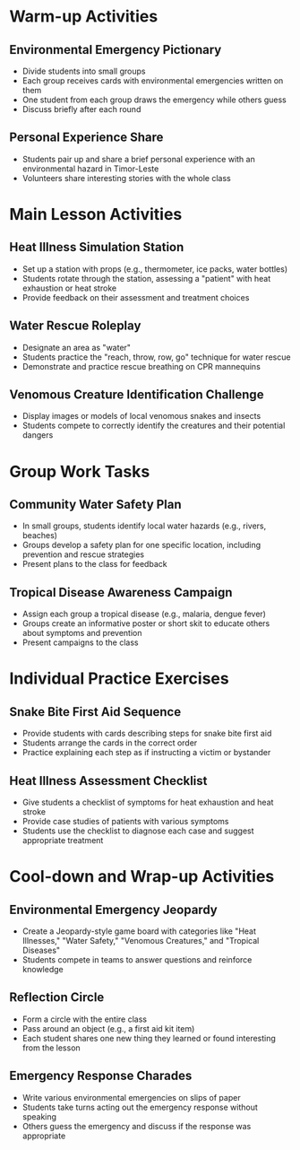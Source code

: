 # Warm-up Activities

## Environmental Emergency Pictionary
- Divide students into small groups
- Each group receives cards with environmental emergencies written on them
- One student from each group draws the emergency while others guess
- Discuss briefly after each round

## Personal Experience Share
- Students pair up and share a brief personal experience with an environmental hazard in Timor-Leste
- Volunteers share interesting stories with the whole class

# Main Lesson Activities

## Heat Illness Simulation Station
- Set up a station with props (e.g., thermometer, ice packs, water bottles)
- Students rotate through the station, assessing a "patient" with heat exhaustion or heat stroke
- Provide feedback on their assessment and treatment choices

## Water Rescue Roleplay
- Designate an area as "water"
- Students practice the "reach, throw, row, go" technique for water rescue
- Demonstrate and practice rescue breathing on CPR mannequins

## Venomous Creature Identification Challenge
- Display images or models of local venomous snakes and insects
- Students compete to correctly identify the creatures and their potential dangers

# Group Work Tasks

## Community Water Safety Plan
- In small groups, students identify local water hazards (e.g., rivers, beaches)
- Groups develop a safety plan for one specific location, including prevention and rescue strategies
- Present plans to the class for feedback

## Tropical Disease Awareness Campaign
- Assign each group a tropical disease (e.g., malaria, dengue fever)
- Groups create an informative poster or short skit to educate others about symptoms and prevention
- Present campaigns to the class

# Individual Practice Exercises

## Snake Bite First Aid Sequence
- Provide students with cards describing steps for snake bite first aid
- Students arrange the cards in the correct order
- Practice explaining each step as if instructing a victim or bystander

## Heat Illness Assessment Checklist
- Give students a checklist of symptoms for heat exhaustion and heat stroke
- Provide case studies of patients with various symptoms
- Students use the checklist to diagnose each case and suggest appropriate treatment

# Cool-down and Wrap-up Activities

## Environmental Emergency Jeopardy
- Create a Jeopardy-style game board with categories like "Heat Illnesses," "Water Safety," "Venomous Creatures," and "Tropical Diseases"
- Students compete in teams to answer questions and reinforce knowledge

## Reflection Circle
- Form a circle with the entire class
- Pass around an object (e.g., a first aid kit item)
- Each student shares one new thing they learned or found interesting from the lesson

## Emergency Response Charades
- Write various environmental emergencies on slips of paper
- Students take turns acting out the emergency response without speaking
- Others guess the emergency and discuss if the response was appropriate